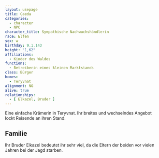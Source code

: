 ```yaml
---
layout: usepage
title: Caeda
categories:
  - character
  - NPC
character_title: Sympathische Nachwuchshändlerin
race: Elfen
sex: w
birthday: 9.1.143
height: "1,62"
affiliations:
  - Kinder des Waldes
functions:
  - Betreiberin eines kleinen Marktstands
class: Bürger
homes:
  - Teryvnat
alignment: NG
alive: true
relationships:
  - [ Elkazel, Bruder ]
---
```


Eine einfache Krämerin in Teryvnat. Ihr breites und wechselndes Angebot lockt Reisende an ihren Stand.

<!--more-->

## Familie

Ihr Bruder Elkazel bedeutet ihr sehr viel, da die Eltern der beiden vor vielen Jahren bei der Jagd starben.